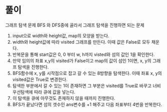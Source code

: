 # 풀이
그래프 탐색 문제
BFS 와 DFS중에 골라서 그래프 탐색을 진행하면 되는 문제
1. input으로 width와 height값, map의 모양을 받는다.
2. width와 height값에 따라 visited 그래프를 만든다. 이때 값은 False로 모두 채운다.
3. 반복문을 통해 start값은 0, 0 부터 w, h까지 visted와 섬의 값인 1을 확인한다.
4. 만약 임의의 좌표 x,y의 visited가 False이고 map의 값이 섬인 1이면, x, y의 그래프 탐색을 진행한다.
5. BFS함수에 x, y를 시작점으로 잡고 갈 수 있는 8방향을 탐색한다. 이때 좌표 x, y의 visited값은 True로 변경한다.
6. 탐색한 부분에서 갈 수 있는 1이 존재하면 그 부분은 visited를 True로 바꾸고 너비우선탐색에 따라 큐에 값을 넣는다.
7. 이 탐색을 큐에 아무것도 존재하지 않을 때까지 진행한다.
8. BFS가 끝났다면 섬의 갯수인 ans변수를 +1 해주고 다음 좌표부터 4번을 반복한다.